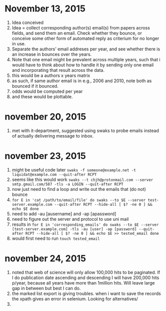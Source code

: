 # November 13, 2015
1. Idea conceived
2. Idea = collect corresponding author(s) email(s) from papers across fields, and send them an email. Check whether they bounce, or conceive some other form of automated reply as criterium for no longer in use.
3. Separate the authors' email addreses per year, and see whether there is an increase in bounces over the years.
4. Note that one email might be prevalent across multiple years, such that i would have to think about how to handle it by sending only one email and incorporating that result across the data.
5. this would be a authors x years matrix
6. as such, if same author email is in e.g., 2006 and 2010, note both as bounced if it bounced.
7. odds would be computed per year
8. and these would be plottable.

# november 20, 2015
1. met with it-department, suggested using swaks to probe emails instead of actually delivering message to inbox.

# november 23, 2015
1. might be useful code later `swaks -f someone@example.net -t liquidat@example.com --quit-after RCPT`
2. seems like this would work `swaks --t chjh@protonmail.com --server smtp.gmail.com/587 -tls -a LOGIN --quit-after RCPT`
3. now just need to find a loop and write out the emails that (do not) bounce
4. `for E in 'cat /path/to/email/file'
do
     swaks --to $E --server test-server.example.com --quit-after RCPT --hide-all
     [ $? -ne 0 ] && echo $E
done`
5. need to add -au [ausername] and -ap [apassword]
6. need to figure out the server and protocol to use uni mail
7. results in
`for E in 'corresponding_emails'
do
     swaks --to $E --server [test-server.example.com] -tls -au [user] -ap [password] --quit-after RCPT --hide-all
     [ $? -ne 0 ] && echo $E >> tested_email
done`
8. would first need to run `touch tested_email`


# november 24, 2015
1. noted that web of science will only allow 100,000 hits to be paginated. If I do publication date ascending and descending I will have 200,000 hits p/year, because all years have more than 1million hits. Will leave large gap in between but best I can do.
2. the marked list export is giving troubles. when i want to save the records the xpath gives an error in selenium. Looking for alternatives/
3. 